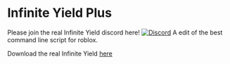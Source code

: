 # Infinite Yield Plus 

Please join the real Infinite Yield discord here!
[![Discord](https://media.discordapp.net/attachments/338403017894395905/668536741942263808/Discord-Logo-Color.png)](https://discord.io/infiniteyield)
A edit of the best command line script for roblox.

Download the real Infinite Yield [here](https://github.com/EdgeIY/infiniteyield/wiki)
